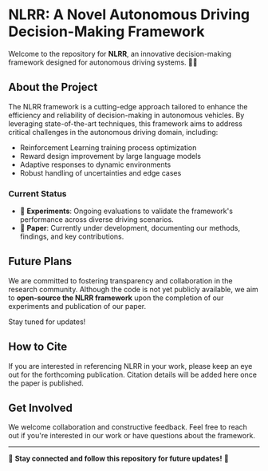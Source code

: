 # NLRR: A Novel Autonomous Driving Decision-Making Framework

Welcome to the repository for **NLRR**, an innovative decision-making framework designed for autonomous driving systems. 🚗💡

## About the Project

The NLRR framework is a cutting-edge approach tailored to enhance the efficiency and reliability of decision-making in autonomous vehicles. By leveraging state-of-the-art techniques, this framework aims to address critical challenges in the autonomous driving domain, including:

- Reinforcement Learning training process optimization
- Reward design improvement by large language models
- Adaptive responses to dynamic environments
- Robust handling of uncertainties and edge cases

### Current Status
- 🔬 **Experiments**: Ongoing evaluations to validate the framework's performance across diverse driving scenarios.  
- 📝 **Paper**: Currently under development, documenting our methods, findings, and key contributions.

## Future Plans

We are committed to fostering transparency and collaboration in the research community. Although the code is not yet publicly available, we aim to **open-source the NLRR framework** upon the completion of our experiments and publication of our paper.

Stay tuned for updates!

## How to Cite

If you are interested in referencing NLRR in your work, please keep an eye out for the forthcoming publication. Citation details will be added here once the paper is published.

## Get Involved

We welcome collaboration and constructive feedback. Feel free to reach out if you're interested in our work or have questions about the framework.

---

🌟 **Stay connected and follow this repository for future updates!** 🌟

